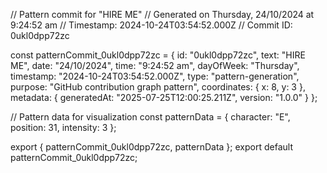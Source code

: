 // Pattern commit for "HIRE ME"
// Generated on Thursday, 24/10/2024 at 9:24:52 am
// Timestamp: 2024-10-24T03:54:52.000Z
// Commit ID: 0ukl0dpp72zc

const patternCommit_0ukl0dpp72zc = {
  id: "0ukl0dpp72zc",
  text: "HIRE ME",
  date: "24/10/2024",
  time: "9:24:52 am",
  dayOfWeek: "Thursday",
  timestamp: "2024-10-24T03:54:52.000Z",
  type: "pattern-generation",
  purpose: "GitHub contribution graph pattern",
  coordinates: {
    x: 8,
    y: 3
  },
  metadata: {
    generatedAt: "2025-07-25T12:00:25.211Z",
    version: "1.0.0"
  }
};

// Pattern data for visualization
const patternData = {
  character: "E",
  position: 31,
  intensity: 3
};

export { patternCommit_0ukl0dpp72zc, patternData };
export default patternCommit_0ukl0dpp72zc;
